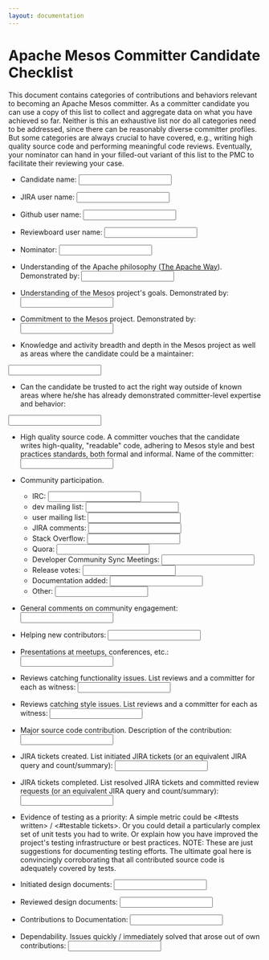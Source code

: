 ```yaml
---
layout: documentation
---
```


# Apache Mesos Committer Candidate Checklist

This document contains categories of contributions and behaviors relevant to becoming an Apache Mesos  committer. As a committer candidate you can use a copy of this list to collect and aggregate data on what you have achieved so far. Neither is this an exhaustive list nor do all categories need to be addressed, since there can be reasonably diverse committer profiles. But some categories are always crucial to have covered, e.g., writing high quality source code and performing meaningful code reviews. Eventually, your nominator can hand in your filled-out variant of this list to the PMC to facilitate their reviewing your case.

* Candidate name: <input type="text"/>

* JIRA user name: <input type="text"/>

* Github user name: <input type="text"/>

* Reviewboard user name: <input type="text"/>

* Nominator: <input type="text"/>

* Understanding of the Apache philosophy ([The Apache Way](http://theapacheway.com)).
Demonstrated by: <input type="text"/>

* Understanding of the Mesos project's goals.
Demonstrated by: <input type="text"/>

* Commitment to the Mesos project.
Demonstrated by: <input type="text"/>

* Knowledge and activity breadth and depth in the Mesos project as well as areas where the candidate could be a maintainer:
<input type="text"/>

* Can the candidate be trusted to act the right way outside of known areas where he/she has already demonstrated committer-level expertise and behavior:
<input type="text"/>

* High quality source code.
A committer vouches that the candidate writes high-quality, "readable" code, adhering to Mesos style and best practices standards, both formal and informal.
Name of the committer: <input type="text"/>

* Community participation.
    + IRC: <input type="text"/>
    + dev mailing list: <input type="text"/>
    + user mailing list: <input type="text"/>
    + JIRA comments: <input type="text"/>
    + Stack Overflow: <input type="text"/>
    + Quora: <input type="text"/>
    + Developer Community Sync Meetings: <input type="text"/>
    + Release votes: <input type="text"/>
    + Documentation added: <input type="text"/>
    + Other: <input type="text"/>

* General comments on community engagement: <input type="text"/>

* Helping new contributors: <input type="text"/>

* Presentations at meetups, conferences, etc.: <input type="text"/>

* Reviews catching functionality issues.
List reviews and a committer for each as witness: <input type="text"/>

* Reviews catching style issues.
List reviews and a committer for each as witness: <input type="text"/>

* Major source code contribution.
Description of the contribution: <input type="text"/>

* JIRA tickets created.
List initiated JIRA tickets (or an equivalent JIRA query and count/summary): <input type="text"/>

* JIRA tickets completed.
List resolved JIRA tickets and committed review requests (or an equivalent JIRA query and count/summary): <input type="text"/>

* Evidence of testing as a priority:
A simple metric could be <#tests written> / <#testable tickets>. Or you could detail a particularly complex set of unit tests you had to write. Or explain how you have improved the project's testing infrastructure or best practices.
NOTE: These are just suggestions for documenting testing efforts. The ultimate goal here is convincingly corroborating that all contributed source code is adequately covered by tests.

* Initiated design documents: <input type="text"/>

* Reviewed design documents: <input type="text"/>

* Contributions to Documentation: <input type="text"/>

* Dependability.
Issues quickly / immediately solved that arose out of own contributions: <input type="text"/>
